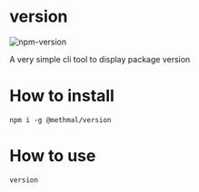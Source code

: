 # version
![npm-version](https://img.shields.io/npm/v/@methmal/version)

A very simple cli tool to display package version

# How to install
`npm i -g @methmal/version`

# How to use
`version`